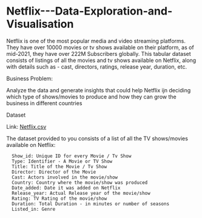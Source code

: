 # Netflix---Data-Exploration-and-Visualisation

Netflix is one of the most popular media and video streaming platforms. They have over 10000 movies or tv shows available on their platform, as of mid-2021, they have over 222M Subscribers globally. This tabular dataset consists of listings of all the movies and tv shows available on Netflix, along with details such as - cast, directors, ratings, release year, duration, etc.

Business Problem:

Analyze the data and generate insights that could help Netflix ijn deciding which type of shows/movies to produce and how they can grow the business in different countries

Dataset

Link: [Netflix.csv](https://d2beiqkhq929f0.cloudfront.net/public_assets/assets/000/000/940/original/netflix.csv)

The dataset provided to you consists of a list of all the TV shows/movies available on Netflix:

      Show_id: Unique ID for every Movie / Tv Show
      Type: Identifier - A Movie or TV Show
      Title: Title of the Movie / Tv Show
      Director: Director of the Movie
      Cast: Actors involved in the movie/show
      Country: Country where the movie/show was produced
      Date_added: Date it was added on Netflix
      Release_year: Actual Release year of the movie/show
      Rating: TV Rating of the movie/show
      Duration: Total Duration - in minutes or number of seasons
      Listed_in: Genre
